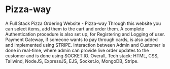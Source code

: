# Pizza-way
A Full Stack Pizza Ordering Website - Pizza-way
Through this website you can select items, add them to the cart and order them.
A complete Authentication procedure is also set up, for Registering and Logging of user.
Payment Gateway, if someone wants to pay through cards, is also added and implemented using STRIPE.
Interaction between Admin and Customer is done in real-time, where admin can provide live order updates to the customer and is done using SOCKET.IO.
Overall, Tech stack: HTML, CSS, Tailwind, NodeJS, ExpressJS, EJS, Socket.io, MongoDB, Stripe.
